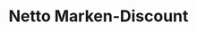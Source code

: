 ---
title: "Netto Marken-Discount"
url: /weyhe/netto-marken-discount-seckenhauser-strasse/
shop: Supermarkt
---